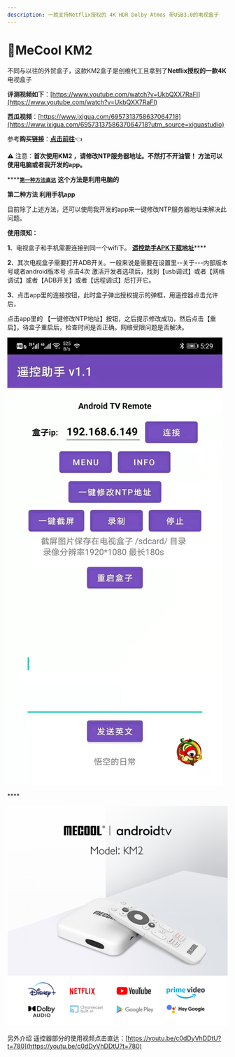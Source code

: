 ```yaml
---
description: 一款支持Netflix授权的 4K HDR Dolby Atmos 带USB3.0的电视盒子
---
```


# 🎈MeCool KM2

不同与以往的外贸盒子，这款KM2盒子是创维代工且拿到了**Netflix授权的一款4K**电视盒子

   **评测视频如下**：[https://www.youtube.com/watch?v=UkbQXX7RaFI](https://www.youtube.com/watch?v=UkbQXX7RaFI)  

   **西瓜视频**：[https://www.ixigua.com/6957313758637064718](https://www.ixigua.com/6957313758637064718?utm_source=xiguastudio)

  参考**购买链接**：[**点击前往**](https://item.taobao.com/item.htm?spm=a1z10.1-c-s.w137644-20102279228.26.2aeb59c3mBqgZn&id=642306462397)👈

 ⚠️ 注意：**首次使用KM2 ，请修改NTP服务器地址。不然打不开油管！  方法可以使用电脑或者我开发的app。**

\*\*\*\*[**`第一种方法直达`**](test/google-tv-xiu-gai-ntp-fu-wu-qi-di-zhi.md)  **这个方法是利用电脑的**

**第二种方法 利用手机app**

 目前除了上述方法，还可以使用我开发的app来一键修改NTP服务器地址来解决此问题。

 **使用须知：**

**1**、电视盒子和手机需要连接到同一个wifi下。 [**遥控助手APK下载地址**](https://github.com/ligl0702/Pan/releases/download/info/v1.2.apk)\*\*\*\*

**2**、其次电视盒子需要打开ADB开关。一般来说是需要在设置里--关于---内部版本号或者android版本号 点击4次 激活开发者选项后，找到【usb调试】或者【网络调试】或者【ADB开关】或者【远程调试】后打开它。

**3**、点击app里的连接按钮，此时盒子弹出授权提示的弹框，用遥控器点击允许后，

  点击app里的 【一键修改NTP地址】按钮，之后提示修改成功，然后点击【重启】，待盒子重启后，检查时间是否正确。网络受限问题是否解决。

![](.gitbook/assets/391621996729_.pic.jpg)

\*\*\*\*

![](.gitbook/assets/image%20%284%29.png)

  另外介绍 遥控器部分的使用视频点击直达：[https://youtu.be/c0dDyVhDDtU?t=780](https://youtu.be/c0dDyVhDDtU?t=780)

